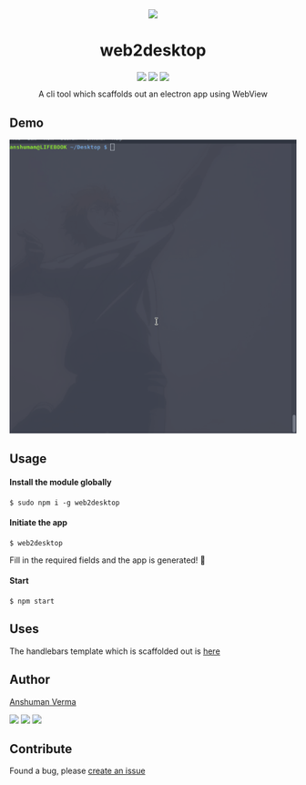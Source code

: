 <p align="center">
<img src="https://image.flaticon.com/icons/svg/889/889073.svg" align="center" width="150">
</p>

<h1 align="center"> web2desktop </h1>
<p align="center">
<img src="https://img.shields.io/npm/v/web2desktop.svg?style=for-the-badge" align="center">

<img src="https://img.shields.io/npm/dt/web2desktop.svg?style=for-the-badge" align="center">

<img src="https://img.shields.io/github/license/anshumanv/web2desktop.svg?style=for-the-badge" align="center">

</p>

<p align="center">A cli tool which scaffolds out an electron app using WebView</p>

## Demo
<p align="center">
	<img src="./demo.gif" alt="Web2Desktop Demo">
</p>

## Usage

#### Install the module globally

```
$ sudo npm i -g web2desktop
```

#### Initiate the app

```
$ web2desktop
```

Fill in the required fields and the app is generated! :tada:

#### Start

```
$ npm start
```

## Uses

The handlebars template which is scaffolded out is [here](https://github.com/anshumanv/electron-webview-template)

## Author

[Anshuman Verma](https://github.com/anshumanv)

[<img src="https://image.flaticon.com/icons/svg/185/185961.svg" width="35" padding="10">](https://twitter.com/Anshumaniac12)
[<img src="https://image.flaticon.com/icons/svg/185/185964.svg" width="35" padding="10">](https://linkedin.com/in/anshumanv12)
[<img src="https://image.flaticon.com/icons/svg/185/185981.svg" width="35" padding="10">](https://www.facebook.com/anshumanv12)


## Contribute

Found a bug, please [create an issue](https://github.com/anshumanv/web2desktop/issues/new)

